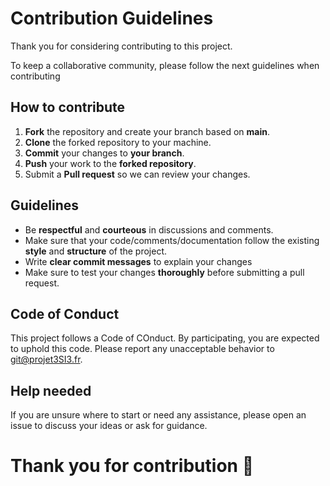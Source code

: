 # Contribution Guidelines

Thank you for considering contributing to this project.

To keep a collaborative community, please follow the next guidelines when contributing

## How to contribute

1. **Fork** the repository and create your branch based on **main**.
2. **Clone** the forked repository to your machine.
3. **Commit** your changes to **your branch**.
4. **Push** your work to the **forked repository**.
5. Submit a **Pull request** so we can review your changes.

## Guidelines

- Be **respectful** and **courteous** in discussions and comments.
- Make sure that your code/comments/documentation follow the existing **style** and **structure** of the project.
- Write **clear commit messages** to explain your changes
- Make sure to test your changes **thoroughly** before submitting a pull request.

## Code of Conduct

This project follows a Code of COnduct. By participating, you are expected to uphold this code. Please report any unacceptable behavior to git@projet3SI3.fr.

## Help needed

If you are unsure where to start or need any assistance, please open an issue to discuss your ideas or ask for guidance.

# Thank you for contribution :tada:

